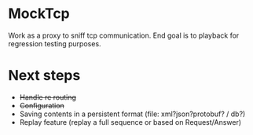# MockTcp
Work as a proxy to sniff tcp communication. End goal is to playback for regression testing purposes.

# Next steps
- ~~Handle re routing~~
- ~~Configuration~~
- Saving contents in a persistent format (file: xml?json?protobuf? / db?)
- Replay feature (replay a full sequence or based on Request/Answer)
